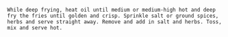     While deep frying, heat oil until medium or medium-high hot and deep fry the fries until golden and crisp. Sprinkle salt or ground spices, herbs and serve straight away. Remove and add in salt and herbs. Toss, mix and serve hot.